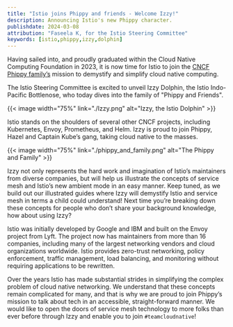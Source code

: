 ```yaml
---
title: "Istio joins Phippy and friends - Welcome Izzy!"
description: Announcing Istio's new Phippy character.
publishdate: 2024-03-08
attribution: "Faseela K, for the Istio Steering Committee"
keywords: [istio,phippy,izzy,dolphin]
---
```


Having sailed into, and proudly graduated within the Cloud Native Computing Foundation in 2023, it is now time for Istio to join the [CNCF Phippy family’s](https://www.cncf.io/phippy/) mission to demystify and simplify cloud native computing.

The Istio Steering Committee is excited to unveil Izzy Dolphin, the Istio Indo-Pacific Bottlenose, who today dives into the family of "Phippy and Friends".

{{< image width="75%"
    link="./Izzy.png"
    alt="Izzy, the Istio Dolphin"
    >}}

Istio stands on the shoulders of several other CNCF projects, including Kubernetes, Envoy, Prometheus, and Helm. Izzy is proud to join Phippy, Hazel and Captain Kube’s gang, taking cloud native to the masses.

{{< image width="75%"
    link="./phippy_and_family.png"
    alt="The Phippy and Family"
    >}}

Izzy not only represents the hard work and imagination of Istio’s maintainers from diverse companies, but will help us illustrate the concepts of service mesh and Istio’s new ambient mode in an easy manner. Keep tuned, as we build out our illustrated guides where Izzy will demystify Istio and service mesh in terms a child could understand! Next time you’re breaking down these concepts for people who don’t share your background knowledge, how about using Izzy?

Istio was initially developed by Google and IBM and built on the Envoy project from Lyft. The project now has maintainers from more than 16 companies, including many of the largest networking vendors and cloud organizations worldwide. Istio provides zero-trust networking, policy enforcement, traffic management, load balancing, and monitoring without requiring applications to be rewritten.

Over the years Istio has made substantial strides in simplifying the complex problem of cloud native networking. We understand that these concepts remain complicated for many, and that is why we are proud to join Phippy’s mission to talk about tech in an accessible, straight-forward manner. We would like to open the doors of service mesh technology to more folks than ever before through Izzy and enable you to join `#teamcloudnative`!
